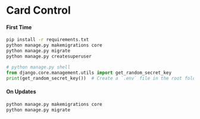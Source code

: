 # Card Control

#### First Time

```bash
pip install -r requirements.txt
python manage.py makemigrations core
python manage.py migrate
python manage.py createsuperuser
```

```python
# python manage.py shell
from django.core.management.utils import get_random_secret_key
print(get_random_secret_key())  # Create a `.env` file in the root folder and add this value with key `DJANGO_SECRET_KEY`
```

#### On Updates

```bash
python manage.py makemigrations core
python manage.py migrate
```
